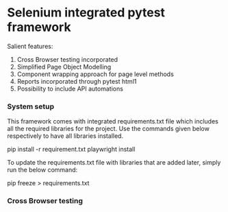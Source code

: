 # Selenium integrated pytest framework

Salient features:
1. Cross Browser testing incorporated
2. Simplified Page Object Modelling
3. Component wrapping approach for page level methods
4. Reports incorporated through pytest html1
5. Possibility to include API automations

### System setup

This framework comes with integrated requirements.txt file which includes all the required libraries for the project.
Use the commands given below respectively to have all libraries installed.

pip install -r requirement.txt
playwright install

To update the requirements.txt file with libraries that are added later, simply run the below command:

pip freeze > requirements.txt

### Cross Browser testing 


